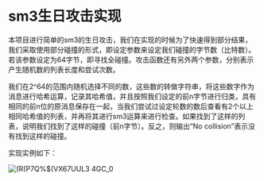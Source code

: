 # sm3生日攻击实现
本项目进行简单的sm3的生日攻击，我们在实现的时候为了快速得到部分结果，我们采取使用部分碰撞的形式，即设定参数来设定我们碰撞的字节数（比特数）。若该参数设定为64字节，即寻找全碰撞。攻击函数还有另外两个参数，分别表示产生随机数的列表长度和尝试次数。

我们在2^64的范围内随机选择不同的数，这些数的转做字符串，将这些数字作为消息进行哈希运算，记录其哈希值，并且按照我们设定的前n字节进行归类，具有相同的前n位的原消息保存在一起，当我们尝试过设定轮数的数后查看有2个以上相同哈希值的列表，并再将其进行sm3运算来进行检查。如果找到了这样的列表，说明我们找到了这样的碰撞（前n字节）。反之，则输出“No collision”表示没有找到这样的碰撞。

实现实例如下：

![(R(P7Q%$(VX67UUL3 4GC_0](https://user-images.githubusercontent.com/105530561/180148612-4227006e-8f3a-4324-adc9-b2b54b1b1936.png)
